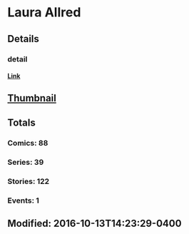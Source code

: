 # Laura  Allred 
## Details
### detail
#### [Link](http://marvel.com/comics/creators/11735/laura_allred?utm_campaign=apiRef&utm_source=225578a89fc76f3d20fbffda5d17a88d)
## [Thumbnail](http://i.annihil.us/u/prod/marvel/i/mg/b/40/image_not_available.jpg)
## Totals
### Comics: 88
### Series: 39
### Stories: 122
### Events: 1
## Modified: 2016-10-13T14:23:29-0400